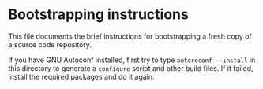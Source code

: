 # Bootstrapping instructions

This file documents the brief instructions for bootstrapping a fresh copy
of a source code repository. 

If you have GNU Autoconf installed, first try to type `autoreconf --install`
in this directory to generate a `configure` script and other build files. 
If it failed, install the required packages and do it again.
